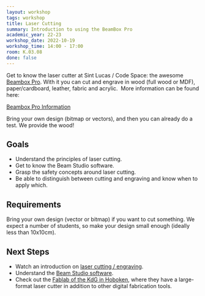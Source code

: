```yaml
---
layout: workshop
tags: workshop
title: Laser Cutting
summary: Introduction to using the BeamBox Pro
academic_year: 22-23
workshop_date: 2022-10-19
workshop_time: 14:00 - 17:00
room: K.03.08
done: false
---
```


Get to know the laser cutter at Sint Lucas / Code Space: the awesome [Beambox Pro](https://www.fluxlasers.com/products/beambox-pro/). With it you can cut and engrave in wood (full wood or MDF), paper/cardboard, leather, fabric and acrylic.  More information can be found here:

[Beambox Pro Information](https://www.fluxlasers.com/products/beambox-pro/)

Bring your own design (bitmap or vectors), and then you can already do a test. We provide the wood!

## Goals

- Understand the principles of laser cutting.
- Get to know the Beam Studio software.
- Grasp the safety concepts around laser cutting.
- Be able to distinguish between cutting and engraving and know when to apply which.

## Requirements

Bring your own design (vector or bitmap) if you want to cut something. We expect a number of students, so make your design small enough (ideally less than 10x10cm).

## Next Steps

- Watch an introduction on [laser cutting / engraving](https://www.youtube.com/watch?v=sdACSB8GH3Y).
- Understand the [Beam Studio software](https://www.youtube.com/playlist?list=PL97IZXQ17KZ-E4Hz-AmUcVMxzaK7F1izy).
- Check out the [Fablab of the KdG in Hoboken](https://fablabkdg.be/), where they have a large-format laser cutter in addition to other digital fabrication tools.
